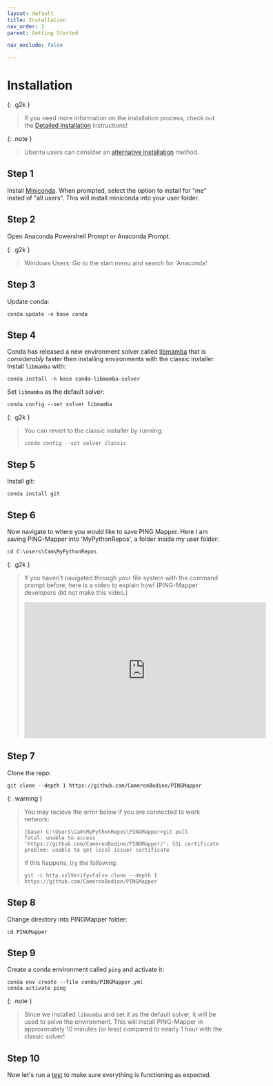 ```yaml
---
layout: default
title: Installation
nav_order: 1
parent: Getting Started

nav_exclude: false

---
```


# Installation

{: .g2k }
> If you need more information on the installation process, check out the [Detailed Installation](./InstallationDetailed.md) instructions!

{: .note }
> Ubuntu users can consider an [alternative installation](https://github.com/CameronBodine/PINGMapper/tree/main/ubuntu) method.

## Step 1
Install [Miniconda](https://docs.conda.io/en/latest/miniconda.html). When prompted, select the option to install for "me" insted of "all users". This will install miniconda into your user folder. 

## Step 2
Open Anaconda Powershell Prompt or Anaconda Prompt.

{: .g2k }
> Windows Users: Go to the start menu and search for 'Anaconda'.

## Step 3
Update conda:
```
conda update -n base conda
```

## Step 4
Conda has released a new environment solver called [libmamba](https://www.anaconda.com/blog/a-faster-conda-for-a-growing-community) that is _considerably_ faster then installing environments with the classic installer. Install `libmamba` with:
```
conda install -n base conda-libmamba-solver
```

Set `libmamba` as the default solver:
```
conda config --set solver libmamba
```

{: .g2k }
> You can revert to the classic installer by running:
> ```
> conda config --set solver classic
> ```


## Step 5
Install git:
```
conda install git
```

## Step 6
Now navigate to where you would like to save PING Mapper. Here I am saving PING-Mapper into 'MyPythonRepos', a folder inside my user folder:
```
cd C:\users\Cam\MyPythonRepos
```

{: .g2k }
> If you haven't navigated through your file system with the command prompt before, here is a video to explain how! (PING-Mapper developers did not make this video.)
> <iframe width="560" height="315" src="https://www.youtube.com/embed/9zMWXD-xoxc" title="YouTube video player" frameborder="0" allow="accelerometer; autoplay; clipboard-write; encrypted-media; gyroscope; picture-in-picture; web-share" allowfullscreen></iframe>

## Step 7
Clone the repo:
```
git clone --depth 1 https://github.com/CameronBodine/PINGMapper
```

{: .warning }
> You may recieve the error below if you are connected to work network:
>```
>(base) C:\Users\Cam\MyPythonRepos\PINGMapper>git pull
>fatal: unable to access 'https://github.com/CameronBodine/PINGMapper/': SSL certificate problem: unable to get local issuer certificate
>```
>If this happens, try the following:
>```
>git -c http.sslVerify=false clone --depth 1 https://github.com/CameronBodine/PINGMapper
>```


## Step 8
Change directory into PINGMapper folder:
```
cd PINGMapper
```

## Step 9
Create a conda environment called `ping` and activate it:
```
conda env create --file conda/PINGMapper.yml
conda activate ping
```

{: .note }
> Since we installed `libmamba` and set it as the default solver, it will be used to solve the environment. This will install PING-Mapper in approximately 10 minutes (or less) compared to nearly 1 hour with the classic solver!

## Step 10
Now let's run a [test](./Testing.md) to make sure everything is functioning as expected.
